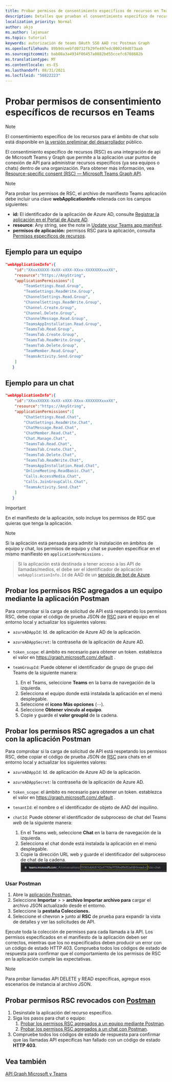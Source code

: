 ```yaml
---
title: Probar permisos de consentimiento específicos de recursos en Teams
description: Detalles que prueban el consentimiento específico de recursos Teams con Postman
localization_priority: Normal
author: akjo
ms.author: lajanuar
ms.topic: tutorial
keywords: autorización de teams OAuth SSO AAD rsc Postman Graph
ms.openlocfilehash: 89b9dceebfd0732fb29fe497edc000249d073aab
ms.sourcegitcommit: bab08a3a4934f06457a0882bd55ccefc6708682b
ms.translationtype: MT
ms.contentlocale: es-ES
ms.lasthandoff: 08/31/2021
ms.locfileid: "58822223"
---
```

# <a name="test-resource-specific-consent-permissions-in-teams"></a>Probar permisos de consentimiento específicos de recursos en Teams

> [!NOTE]
> El consentimiento específico de los recursos para el ámbito de chat solo está disponible en [la versión preliminar del desarrollador](../../resources/dev-preview/developer-preview-intro.md) público.

El consentimiento específico de recursos (RSC) es una integración de api de Microsoft Teams y Graph que permite a la aplicación usar puntos de conexión de API para administrar recursos específicos (ya sea equipos o chats) dentro de una organización. Para obtener más información, vea [Resource-specific consent (RSC) — Microsoft Teams Graph API](resource-specific-consent.md).

> [!NOTE]
> Para probar los permisos de RSC, el archivo de manifiesto Teams aplicación debe incluir una clave **webApplicationInfo** rellenada con los campos siguientes:
>
> - **id:** El identificador de la aplicación de Azure AD, consulte [Registrar la aplicación en el Portal de Azure AD](resource-specific-consent.md#register-your-app-with-microsoft-identity-platform-using-the-aad-portal).
> - **resource**: Any string, see the note in [Update your Teams app manifest](resource-specific-consent.md#update-your-teams-app-manifest).
> - **permisos de aplicación:** permisos RSC para la aplicación, consulta [Permisos específicos de recursos](resource-specific-consent.md#resource-specific-permissions).

## <a name="example-for-a-team"></a>Ejemplo para un equipo
```json
"webApplicationInfo":{
    "id":"XXxxXXXXX-XxXX-xXXX-XXxx-XXXXXXXxxxXX",
    "resource":"https://AnyString",
    "applicationPermissions":[
        "TeamSettings.Read.Group",
        "TeamSettings.ReadWrite.Group",
        "ChannelSettings.Read.Group",
        "ChannelSettings.ReadWrite.Group",
        "Channel.Create.Group",
        "Channel.Delete.Group",
        "ChannelMessage.Read.Group",
        "TeamsAppInstallation.Read.Group",
        "TeamsTab.Read.Group",
        "TeamsTab.Create.Group",
        "TeamsTab.ReadWrite.Group",
        "TeamsTab.Delete.Group",
        "TeamMember.Read.Group",
        "TeamsActivity.Send.Group"
    ]
   }
```

## <a name="example-for-a-chat"></a>Ejemplo para un chat
```json
"webApplicationInfo":{
    "id":"XXxxXXXXX-XxXX-xXXX-XXxx-XXXXXXXxxxXX",
    "resource":"https://AnyString",
    "applicationPermissions":[
        "ChatSettings.Read.Chat",
        "ChatSettings.ReadWrite.Chat",
        "ChatMessage.Read.Chat",
        "ChatMember.Read.Chat",
        "Chat.Manage.Chat",
        "TeamsTab.Read.Chat",
        "TeamsTab.Create.Chat",
        "TeamsTab.Delete.Chat",
        "TeamsTab.ReadWrite.Chat",
        "TeamsAppInstallation.Read.Chat",
        "OnlineMeeting.ReadBasic.Chat",
        "Calls.AccessMedia.Chat",
        "Calls.JoinGroupCalls.Chat",
        "TeamsActivity.Send.Chat"
    ]
   }
```

> [!IMPORTANT]
> En el manifiesto de la aplicación, solo incluye los permisos de RSC que quieras que tenga la aplicación.

>[!NOTE]
>Si la aplicación está pensada para admitir la instalación en ámbitos de equipo y chat, los permisos de equipo y chat se pueden especificar en el mismo manifiesto en `applicationPermissions` .

>Si la aplicación está destinada a tener acceso a las API de llamadas/medios, el debe ser el identificador de aplicación `webApplicationInfo.Id` de AAD de un [servicio de bot de Azure](/graph/cloud-communications-get-started#register-a-bot).

## <a name="test-added-rsc-permissions-to-a-team-using-the-postman-app"></a>Probar los permisos RSC agregados a un equipo mediante la aplicación Postman

Para comprobar si la carga de solicitud de API está respetando los permisos RSC, debe copiar el código de prueba JSON de [RSC](test-team-rsc-json-file.md) para el equipo en el entorno local y actualizar los siguientes valores:

* `azureADAppId`: Id. de aplicación de Azure AD de la aplicación.
* `azureADAppSecret`: la contraseña de la aplicación de Azure AD.
* `token_scope`: el ámbito es necesario para obtener un token. establezca el valor en https://graph.microsoft.com/.default .
* `teamGroupId`: Puede obtener el identificador de grupo de grupo del Teams de la siguiente manera:

    1. En el Teams, seleccione **Teams** en la barra de navegación de la izquierda.
    2. Selecciona el equipo donde está instalada la aplicación en el menú desplegable.
    3. Seleccione el **icono Más opciones** (&#8943;).
    4. Seleccione **Obtener vínculo al equipo**. 
    5. Copie y guarde el **valor groupId** de la cadena.

## <a name="test-added-rsc-permissions-to-a-chat-using-the-postman-app"></a>Probar los permisos RSC agregados a un chat con la aplicación Postman

Para comprobar si la carga de solicitud de API está respetando los permisos RSC, debe copiar el código de prueba JSON de [RSC](test-chat-rsc-json-file.md) para chats en el entorno local y actualizar los siguientes valores:

* `azureADAppId`: Id. de aplicación de Azure AD de la aplicación.
* `azureADAppSecret`: la contraseña de la aplicación de Azure AD.
* `token_scope`: el ámbito es necesario para obtener un token. establezca el valor en https://graph.microsoft.com/.default .
* `tenantId`: el nombre o el identificador de objeto de AAD del inquilino.
* `chatId`: Puede obtener el identificador de subproceso de chat del Teams *web* de la siguiente manera:

    1. En el Teams web, seleccione **Chat** en la barra de navegación de la izquierda.
    2. Selecciona el chat donde está instalada la aplicación en el menú desplegable.
    3. Copie la dirección URL web y guarde el identificador del subproceso de chat de la cadena.
![Identificador de subproceso de chat desde la dirección URL web.](../../assets/images/chat-thread-id.png)

### <a name="use-postman"></a>Usar Postman

1. Abre la [aplicación Postman.](https://www.postman.com)
2. Seleccione **Importar**  >    >  **archivo Importar archivo para** cargar el archivo JSON actualizado desde el entorno.  
3. Seleccione la **pestaña Colecciones.** 
4. Seleccione el chevron **>** junto al **RSC** de prueba para expandir la vista de detalles y ver las solicitudes de API.

Ejecute toda la colección de permisos para cada llamada a la API. Los permisos especificados en el manifiesto de la aplicación deben ser correctos, mientras que los no especificados deben producir un error con un código de estado HTTP 403. Comprueba todos los códigos de estado de respuesta para confirmar que el comportamiento de los permisos de RSC en la aplicación cumple las expectativas.

> [!NOTE]
> Para probar llamadas API DELETE y READ específicas, agregue esos escenarios de instancia al archivo JSON.

## <a name="test-revoked-rsc-permissions-using-postman"></a>Probar permisos RSC revocados con [Postman](https://www.postman.com/)

1. Desinstale la aplicación del recurso específico.
2. Siga los pasos para chat o equipo: 
    1. [Probar los permisos RSC agregados a un equipo mediante Postman](#test-added-rsc-permissions-to-a-team-using-the-postman-app).
    2. [Probar los permisos RSC agregados a un chat con Postman](#test-added-rsc-permissions-to-a-chat-using-the-postman-app).
3. Compruebe todos los códigos de estado de respuesta para confirmar que las llamadas API específicas han fallado con un código de estado **HTTP 403**.

## <a name="see-also"></a>Vea también

[API Graph Microsoft y Teams](/graph/api/resources/teams-api-overview?view=graph-rest-1.0&preserve-view=true)

